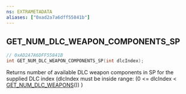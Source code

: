 ```yaml
---
ns: EXTRAMETADATA
aliases: ["0xad2a7a6dff55841b"]
---
```

## GET_NUM_DLC_WEAPON_COMPONENTS_SP

```c
// 0xAD2A7A6DFF55841B
int GET_NUM_DLC_WEAPON_COMPONENTS_SP(int dlcIndex);
```

Returns number of available DLC weapon components in SP for the supplied DLC index (dlcIndex must be inside range: (0 <= dlcIndex < [GET_NUM_DLC_WEAPONS](#_0xEE47635F352DA367)()) )

